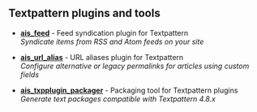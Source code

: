 ## Textpattern plugins and tools

* [**ais_feed**](https://github.com/alieninternet/ais_feed) - Feed syndication plugin for Textpattern <br />
  _Syndicate items from RSS and Atom feeds on your site_

* [**ais_url_alias**](https://github.com/alieninternet/ais_url_alias) - URL aliases plugin for Textpattern <br />
  _Configure alternative or legacy permalinks for articles using custom fields_

* [**ais_txpplugin_packager**](https://github.com/alieninternet/ais_txpplugin_packager) - Packaging tool for Textpattern plugins <br />
  _Generate text packages compatible with Textpattern 4.8.x_
